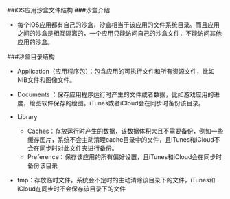 ##iOS应用沙盒文件结构
###沙盒介绍

* 每个iOS应用都有自己的沙盒，沙盒相当于该应用的文件系统目录。而且应用之间的沙盒是相互隔离的，一个应用只能访问自己的沙盒文件，不能访问其他应用的沙盒。

###沙盒目录结构
* Application（应用程序包）：包含应用的可执行文件和所有资源文件，比如NIB文件和图像文件。

* Documents ：保存应用程序运行时产生的文件或者数据，比如游戏应用的进度，绘图软件保存的绘图。iTunes或者iCloud会在同步时备份该目录。

* Library
  * Caches：存放运行时产生的数据，该数据体积大且不需要备份，例如一些缓存图片，系统不会主动清理cache目录中的文件，且iTunes和iCloud不会在同步时对此文件夹进行备份。
  * Preference：保存该应用的所有偏好设置，且iTunes和iCloud会在同步时备份该目录

* tmp：存放临时文件，系统会不定时的主动清除该目录下的文件，iTunes和iCloud在同步时不会保存该目录下的文件